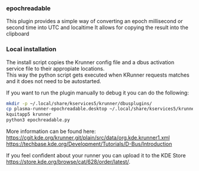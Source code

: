### epochreadable

This plugin provides a simple way of converting an epoch millisecond or second time into UTC and localtime
It allows for copying the result into the clipboard


### Local installation

The install script copies the Krunner config file and a dbus activation service file
to their appropiate locations.  
This way the python script gets executed when KRunner
requests matches and it does not need to be autostarted.

If you want to run the plugin manually to debug it you can do the following:  
```bash
mkdir -p ~/.local/share/kservices5/krunner/dbusplugins/
cp plasma-runner-epochreadable.desktop ~/.local/share/kservices5/krunner/dbusplugins/
kquitapp5 krunner
python3 epochreadable.py
```

More information can be found here:  
https://cgit.kde.org/krunner.git/plain/src/data/org.kde.krunner1.xml  
https://techbase.kde.org/Development/Tutorials/D-Bus/Introduction


If you feel confident about your runner you can upload it to the KDE Store
https://store.kde.org/browse/cat/628/order/latest/.
